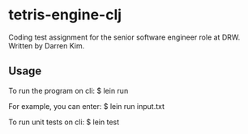 # tetris-engine-clj

Coding test assignment for the senior software engineer role at DRW.
Written by Darren Kim.

## Usage

To run the program on cli:
$ lein run <input-file-name>

For example, you can enter:
$ lein run input.txt

To run unit tests on cli:
$ lein test
